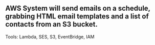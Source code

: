 AWS System will send emails on a schedule, grabbing HTML email templates and a list of contacts from an S3 bucket.
-
Tools: Lambda, SES, S3, EventBridge, IAM

